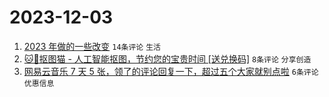 # 2023-12-03

1. [2023 年做的一些改变](https://www.v2ex.com/t/997199) `14条评论` `生活`
1. [🐱🎁抠图猫 - 人工智能抠图，节约您的宝贵时间 [送兑换码]](https://www.v2ex.com/t/997202) `8条评论` `分享创造`
1. [网易云音乐 7 天 5 张，领了的评论回复一下，超过五个大家就别点啦](https://www.v2ex.com/t/997197) `6条评论` `优惠信息`

